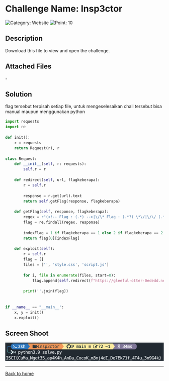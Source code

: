 # Challenge Name: Insp3ctor

![Category: Website](https://img.shields.io/badge/Category-Website-lightgrey.svg)
![Point: 10](https://img.shields.io/badge/Score-10-brightgreen.svg)

## Description

Download this file to view and open the challenge.

## Attached Files

\-

## Solution

flag tersebut terpisah setiap file, untuk mengeselesaikan chall tersebut bisa manual maupun menggunakan python

```python
import requests
import re

def init():
    r = requests
    return Request(r), r

class Request:
    def __init__(self, r: requests):
        self.r = r

    def redirect(self, url, flagkeberapa):
        r = self.r

        response = r.get(url).text
        return self.getFlag(response, flagkeberapa)

    def getFlag(self, response, flagkeberapa):
        regex = r"(<!-- Flag : (.*) -->|\/\* Flag : (.*?) \*\/|\/\/ (.*))"
        flag = re.findall(regex, response)

        indexFlag = 1 if flagkeberapa == 1 else 2 if flagkeberapa == 2 else 3
        return flag[0][indexFlag]

    def exploit(self):
        r = self.r
        flag = []
        files = ['', 'style.css', 'script.js']

        for i, file in enumerate(files, start=0):
            flag.append(self.redirect(f"https://gleeful-otter-0ededd.netlify.app/{file}", i+1))

        print(''.join(flag))


if __name__ == "__main__":
    x, y = init()
    x.exploit()
```

## Screen Shoot

![image1](images/image1.png)

---

[Back to home](/CTFR/)
